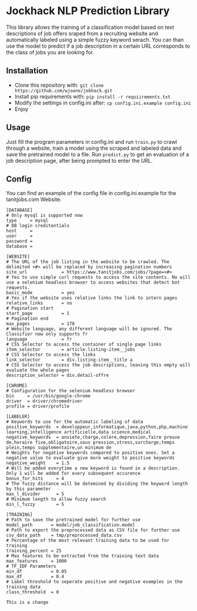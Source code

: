 # Jockhack NLP Prediction Library

This library allows the training of a classification model based on text descriptions of job offers sraped from a recruiting website and automatically labeled using a simple fuzzy keyword serach. You can than use the model to predict if a job description in a certain URL corresponds to the class of jobs you are looking for.

## Installation
* Clone this repository with: `git clone https://github.com/wjoane/jobhack.git`
* Install pip requirements with: `pip install -r requiirements.txt`
* Modify the settings in config.ini after: `cp config.ini.example config.ini`
* Enjoy

## Usage

Just fill the program parameters in config.ini and run `train.py` to crawl through a website, train a model using the scraped and labeled data and save the pretrained model to a file. Run `predict.py` to get an evaluation of a job description page, after being prompted to enter the URL.

## Config
You can find an example of the config file in config.ini.example for the tanitjobs.com Website.

    [DATABASE]
    # Only mysql is supported now
    type     = mysql 
    # DB login creditentials
    host     = 
    user     = 
    password = 
    database = 

    [WEBSITE]
    # The URL of the job listing in the website to be crawled. The delimited <#> will be replaced by increasing pagination numbers
    site_url             = https://www.tanitjobs.com/jobs/?page=<#>
    # Yes to use simple curl requests to access the site contents. No will use a selenium headless browser to access websites that detect bot requests.
    basic_mode           = yes
    # Yes if the website uses relative links the link to intern pages
    relative_links       = no
    # Pagination start
    start_page           = 1
    # Pagination end
    max_pages            = 178
    # Website language, any different language will be ignored. The Classifier now only supports fr
    language             = fr
    # CSS Selector to access the container of single page links
    item_selector        = article.listing-item__jobs
    # CSS Selector to access the links 
    link_selector        = div.listing-item__title a
    # CSS Selector to access the job descriptions, leaving this empty will evaluate the whole pages
    description_selector = div.detail-offre

    [CHROME]
    # Configuration for the selenium headless browser
    bin     = /usr/bin/google-chrome
    driver  = driver/chromedriver
    profile = driver/profile

    [LABELER]
    # Keywords to use for the automatic labeling of data
    positive_keywords  = developpeur,informatique,java,python,php,machine learning,intelligence artificielle,data science,medical
    negative_keywords  = anxiete,charge,colere,depression,faire preuve de,horaire fixe,obligatoire,sous pression,stress,surcharge,temps plein,temps supplementaire,un minimum de
    # Weights for negative keywords compared to positive ones. Set a negative value to evaluate give more weight to positive keywords
    negative_weight    = 1.5
    # Will be added everytime a new keyword is found in a description. Only 1 will be added for every subsequent occurence
    bonus_for_hits     = 4
    # The fuzzy distance will be detemined by dividing the keyword length by this parameter
    max_l_divider      = 5
    # Minimum length to allow fuzzy search
    min_l_fuzzy        = 5

    [TRAINING]
    # Path to save the pretrained model for further use
    model_path       = model/job_classification.model
    # Path to export the preprocessed data as CSV file for further use
    csv_data_path    = tmp/preprocessed_data.csv
    # Percentage of the most relevant training data to be used for training
    training_percent = 25
    # Max features to be extracted from the training text data
    max_features     = 1000
    # TF_IDF Parameters
    min_df           = 0.05
    max_df           = 0.4
    # Label threshold to seperate positive and negative examples in the training data
    class_threshold  = 0
    
    This is a change
